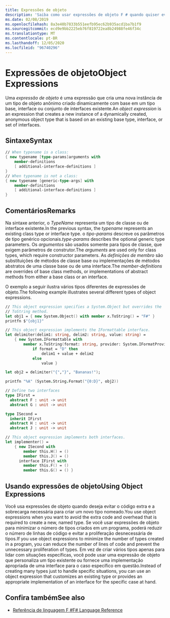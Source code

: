 ```yaml
---
title: Expressões de objeto
description: 'Saiba como usar expressões de objeto F # quando quiser evitar o código extra e a sobrecarga necessárias para criar um novo tipo nomeado.'
ms.date: 02/08/2019
ms.openlocfilehash: 8a3e40b7833b551eefb95ec62b935acd1ba7b1f9
ms.sourcegitcommit: ecd9e9bb2225eb76f819722ea8b24988fe46f34c
ms.translationtype: MT
ms.contentlocale: pt-BR
ms.lasthandoff: 12/05/2020
ms.locfileid: "96740296"
---
```

# <a name="object-expressions"></a><span data-ttu-id="ade8c-103">Expressões de objeto</span><span class="sxs-lookup"><span data-stu-id="ade8c-103">Object Expressions</span></span>

<span data-ttu-id="ade8c-104">Uma *expressão de objeto* é uma expressão que cria uma nova instância de um tipo de objeto anônimo criado dinamicamente com base em um tipo base, interface ou conjunto de interfaces existente.</span><span class="sxs-lookup"><span data-stu-id="ade8c-104">An *object expression* is an expression that creates a new instance of a dynamically created, anonymous object type that is based on an existing base type, interface, or set of interfaces.</span></span>

## <a name="syntax"></a><span data-ttu-id="ade8c-105">Sintaxe</span><span class="sxs-lookup"><span data-stu-id="ade8c-105">Syntax</span></span>

```fsharp
// When typename is a class:
{ new typename [type-params]arguments with
    member-definitions
    [ additional-interface-definitions ]
}
// When typename is not a class:
{ new typename [generic-type-args] with
    member-definitions
    [ additional-interface-definitions ]
}
```

## <a name="remarks"></a><span data-ttu-id="ade8c-106">Comentários</span><span class="sxs-lookup"><span data-stu-id="ade8c-106">Remarks</span></span>

<span data-ttu-id="ade8c-107">Na sintaxe anterior, o *TypeName* representa um tipo de classe ou de interface existente.</span><span class="sxs-lookup"><span data-stu-id="ade8c-107">In the previous syntax, the *typename* represents an existing class type or interface type.</span></span> <span data-ttu-id="ade8c-108">o *tipo-params* descreve os parâmetros de tipo genérico opcionais.</span><span class="sxs-lookup"><span data-stu-id="ade8c-108">*type-params* describes the optional generic type parameters.</span></span> <span data-ttu-id="ade8c-109">Os *argumentos* são usados somente para tipos de classe, que exigem parâmetros de construtor.</span><span class="sxs-lookup"><span data-stu-id="ade8c-109">The *arguments* are used only for class types, which require constructor parameters.</span></span> <span data-ttu-id="ade8c-110">As *definições de membro* são substituições de métodos de classe base ou implementações de métodos abstratos de uma classe base ou de uma interface.</span><span class="sxs-lookup"><span data-stu-id="ade8c-110">The *member-definitions* are overrides of base class methods, or implementations of abstract methods from either a base class or an interface.</span></span>

<span data-ttu-id="ade8c-111">O exemplo a seguir ilustra vários tipos diferentes de expressões de objeto.</span><span class="sxs-lookup"><span data-stu-id="ade8c-111">The following example illustrates several different types of object expressions.</span></span>

```fsharp
// This object expression specifies a System.Object but overrides the
// ToString method.
let obj1 = { new System.Object() with member x.ToString() = "F#" }
printfn $"{obj1}"

// This object expression implements the IFormattable interface.
let delimiter(delim1: string, delim2: string, value: string) =
    { new System.IFormattable with
        member x.ToString(format: string, provider: System.IFormatProvider) =
            if format = "D" then
                delim1 + value + delim2
            else
                value }

let obj2 = delimiter("{","}", "Bananas!");

printfn "%A" (System.String.Format("{0:D}", obj2))

// Define two interfaces
type IFirst =
  abstract F : unit -> unit
  abstract G : unit -> unit

type ISecond =
  inherit IFirst
  abstract H : unit -> unit
  abstract J : unit -> unit

// This object expression implements both interfaces.
let implementer() =
    { new ISecond with
        member this.H() = ()
        member this.J() = ()
      interface IFirst with
        member this.F() = ()
        member this.G() = () }
```

## <a name="using-object-expressions"></a><span data-ttu-id="ade8c-112">Usando expressões de objeto</span><span class="sxs-lookup"><span data-stu-id="ade8c-112">Using Object Expressions</span></span>

<span data-ttu-id="ade8c-113">Você usa expressões de objeto quando deseja evitar o código extra e a sobrecarga necessária para criar um novo tipo nomeado.</span><span class="sxs-lookup"><span data-stu-id="ade8c-113">You use object expressions when you want to avoid the extra code and overhead that is required to create a new, named type.</span></span> <span data-ttu-id="ade8c-114">Se você usar expressões de objeto para minimizar o número de tipos criados em um programa, poderá reduzir o número de linhas de código e evitar a proliferação desnecessária de tipos.</span><span class="sxs-lookup"><span data-stu-id="ade8c-114">If you use object expressions to minimize the number of types created in a program, you can reduce the number of lines of code and prevent the unnecessary proliferation of types.</span></span> <span data-ttu-id="ade8c-115">Em vez de criar vários tipos apenas para lidar com situações específicas, você pode usar uma expressão de objeto que personaliza um tipo existente ou fornece uma implementação apropriada de uma interface para o caso específico em questão.</span><span class="sxs-lookup"><span data-stu-id="ade8c-115">Instead of creating many types just to handle specific situations, you can use an object expression that customizes an existing type or provides an appropriate implementation of an interface for the specific case at hand.</span></span>

## <a name="see-also"></a><span data-ttu-id="ade8c-116">Confira também</span><span class="sxs-lookup"><span data-stu-id="ade8c-116">See also</span></span>

- [<span data-ttu-id="ade8c-117">Referência de linguagem F #</span><span class="sxs-lookup"><span data-stu-id="ade8c-117">F# Language Reference</span></span>](index.md)
